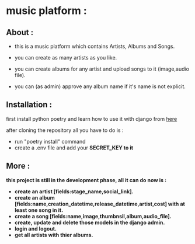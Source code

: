 # music platform :

## About :

- this is a music platform which contains Artists, Albums and Songs.

- you can create as many artists as you like.
- you can create albums for any artist and upload songs to it (image,audio file).
- you can (as admin) approve any album name if it's name is not explicit.

## Installation :

first install python poetry and learn how to use it with django from [here](https://rasulkireev.com/managing-django-with-poetry/)

after cloning the repository all you have to do is :

- run "poetry install" command
- create a .env file and add your <b>SECRET_KEY<b> to it

## More :

this project is still in the development phase, all it can do now is :

- create an artist [fields:stage_name,social_link].
- create an album [fields:name,creation_datetime,release_datetime,artist,cost] with at least one song in it.
- create a song [fields:name,image,thumbnsil,album,audio_file].
- create, update and delete those models in the django admin.
- login and logout.
- get all artists with thier albums.
